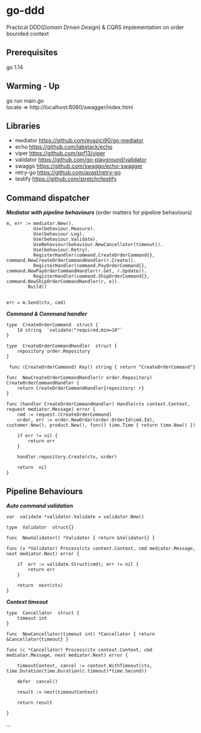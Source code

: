 






# go-ddd
Practical DDD(*Domain Driven Design*) & CQRS implementation on order bounded context


## Prerequisites
 go  1.14


## Warming - Up
 go run main.go <br/>
locate =>  http://localhost:8080/swagger/index.html 


## Libraries

 - mediator https://github.com/eyazici90/go-mediator
 - echo https://github.com/labstack/echo
 - viper https://github.com/spf13/viper
 -  validator https://github.com/go-playground/validator
 - swaggo https://github.com/swaggo/echo-swagger
 - retry-go https://github.com/avast/retry-go
 - testify https://github.com/stretchr/testify


 

## Command dispatcher 
***Mediator with pipeline behaviours*** (order matters for pipeline behaviours)

   

    m, err := mediator.New(). 
		      Use(behaviour.Measure). 
		      Use(behaviour.Log). 
		      Use(behaviour.Validate). 
		      UseBehaviour(behaviour.NewCancellator(timeout)). 
		      Use(behaviour.Retry). 
		      RegisterHandler(command.CreateOrderCommand{}, command.NewCreateOrderCommandHandler(r.Create)). 
		      RegisterHandler(command.PayOrderCommand{}, command.NewPayOrderCommandHandler(r.Get, r.Update)). 
		      RegisterHandler(command.ShipOrderCommand{}, command.NewShipOrderCommandHandler(r, e)). 
		    Build()
      

    err = m.Send(ctx, cmd)
    
***Command & Command handler***
   
    type  CreateOrderCommand  struct { 
	    Id string  `validate:"required,min=10"` 
    }
     
    type  CreateOrderCommandHandler  struct { 
	    repository order.Repository 
    }
    
     func (CreateOrderCommand) Key() string { return "CreateOrderCommand"}

    func  NewCreateOrderCommandHandler(r order.Repository) CreateOrderCommandHandler { 
	    return CreateOrderCommandHandler{repository: r} 
    } 
    
    func (handler CreateOrderCommandHandler) Handle(ctx context.Context, request mediator.Message) error {
	    cmd := request.(CreateOrderCommand)
	    order, err := order.NewOrder(order.OrderId(cmd.Id), customer.New(), product.New(), func() time.Time { return time.Now() })
	     
	    if err != nil { 
		    return err 
	    } 
	    
	    handler.repository.Create(ctx, order) 
	    
	    return  nil 
    } 
## Pipeline Behaviours
***Auto command validation***

    var  validate *validator.Validate = validator.New()
    
    type  Validator  struct{}
    
    func  NewValidator() *Validator { return &Validator{} }
    
    func (v *Validator) Process(ctx context.Context, cmd mediator.Message, next mediator.Next) error {
    
	    if  err := validate.Struct(cmd); err != nil { 
		    return err 
	    } 
	    
	    return  next(ctx) 
    }

***Context timeout***

    type  Cancellator  struct { 
	    timeout int 
    } 
    
    func  NewCancellator(timeout int) *Cancellator { return &Cancellator{timeout} }
     
    func (c *Cancellator) Process(ctx context.Context, cmd mediator.Message, next mediator.Next) error {
     
	    timeoutContext, cancel := context.WithTimeout(ctx, time.Duration(time.Duration(c.timeout)*time.Second))
	    
	    defer  cancel() 
	    
	    result := next(timeoutContext)
	     
	    return result
    
    }

...
